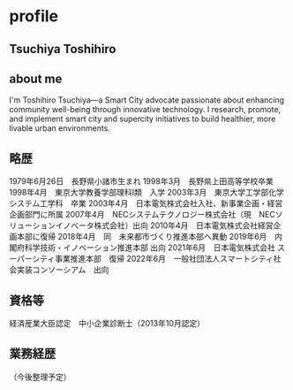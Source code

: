 # profile
## Tsuchiya Toshihiro

## about me
I'm Toshihiro Tsuchiya—a Smart City advocate passionate about enhancing community well-being through innovative technology. I research, promote, and implement smart city and supercity initiatives to build healthier, more livable urban environments.

## 略歴
1979年6月26日　長野県小諸市生まれ
1998年3月　長野県上田高等学校卒業
1998年4月　東京大学教養学部理科Ⅰ類　入学
2003年3月　東京大学工学部化学システム工学科　卒業
2003年4月　日本電気株式会社入社、新事業企画・経営企画部門に所属
2007年4月　NECシステムテクノロジー株式会社（現　NECソリューションイノベータ株式会社）出向
2010年4月　日本電気株式会社経営企画本部に復帰
2018年4月　同　未来都市づくり推進本部へ異動
2019年6月　内閣府科学技術・イノベーション推進本部 出向
2021年6月　日本電気株式会社 スーパーシティ事業推進本部　復帰
2022年6月　一般社団法人スマートシティ社会実装コンソーシアム　出向

## 資格等
経済産業大臣認定　中小企業診断士（2013年10月認定）

## 業務経歴
（今後整理予定）
